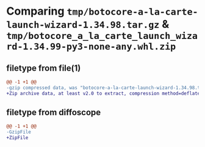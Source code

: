 # Comparing `tmp/botocore-a-la-carte-launch-wizard-1.34.98.tar.gz` & `tmp/botocore_a_la_carte_launch_wizard-1.34.99-py3-none-any.whl.zip`

## filetype from file(1)

```diff
@@ -1 +1 @@
-gzip compressed data, was "botocore-a-la-carte-launch-wizard-1.34.98.tar", last modified: Sat May  4 01:01:34 2024, max compression
+Zip archive data, at least v2.0 to extract, compression method=deflate
```

## filetype from diffoscope

```diff
@@ -1 +1 @@
-GzipFile
+ZipFile
```

